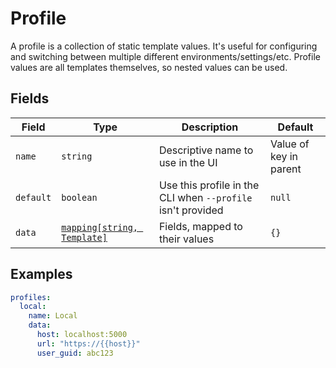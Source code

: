 # Profile

A profile is a collection of static template values. It's useful for configuring and switching between multiple different environments/settings/etc. Profile values are all templates themselves, so nested values can be used.

## Fields

| Field     | Type                                         | Description                                                 | Default                |
| --------- | -------------------------------------------- | ----------------------------------------------------------- | ---------------------- |
| `name`    | `string`                                     | Descriptive name to use in the UI                           | Value of key in parent |
| `default` | `boolean`                                    | Use this profile in the CLI when `--profile` isn't provided | `null`                 |
| `data`    | [`mapping[string, Template]`](./template.md) | Fields, mapped to their values                              | `{}`                   |

## Examples

```yaml
profiles:
  local:
    name: Local
    data:
      host: localhost:5000
      url: "https://{{host}}"
      user_guid: abc123
```
